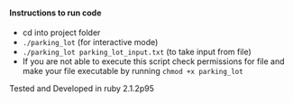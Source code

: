 #### Instructions to run code

 - cd into project folder
 - ```./parking_lot``` (for interactive mode)
 - ```./parking_lot parking_lot_input.txt``` (to take input from file)
 - If you are not able to execute this script check permissions for file and make your file executable by running ```chmod +x parking_lot```

Tested and Developed in ruby 2.1.2p95